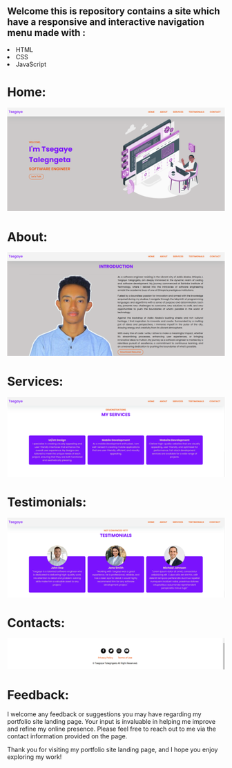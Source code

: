 <h2>Welcome this is repository contains a site which have a responsive and interactive navigation menu made with :</h2>
<li>HTML</li>
<li>CSS</li>
<li>JavaScript</li>

# Home:
<img src="img/assets/home.png" />

# About:
<img src="img/assets/about.png"/>

# Services:
<img src="img/assets/services.png"/>

# Testimonials:
<img src="img/assets/testimonial.png"/>

# Contacts:
<img src="img/assets/contact.png"/>


# Feedback:
I welcome any feedback or suggestions you may have regarding my portfolio site landing page. Your input is invaluable in helping me improve and refine my online presence. Please feel free to reach out to me via the contact information provided on the page.

Thank you for visiting my portfolio site landing page, and I hope you enjoy exploring my work!
